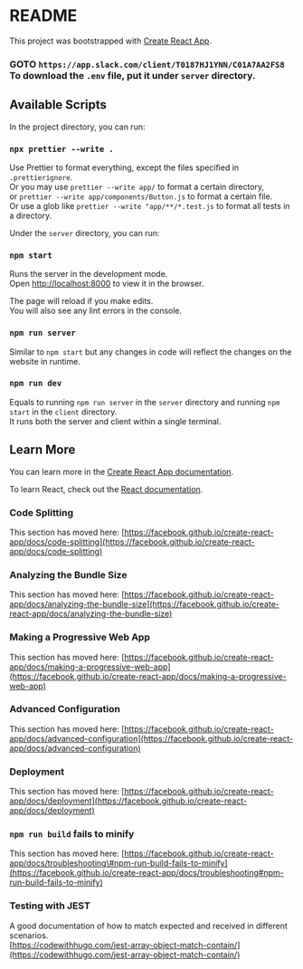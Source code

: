 # README

This project was bootstrapped with [Create React App](https://github.com/facebook/create-react-app).

### GOTO `https://app.slack.com/client/T0187HJ1YNN/C01A7AA2FS8` To download the `.env` file, put it under `server` directory.

## Available Scripts

In the project directory, you can run:

### `npx prettier --write .`

Use Prettier to format everything, except the files specified in `.prettierignore`.  
 Or you may use `prettier --write app/` to format a certain directory,  
 or `prettier --write app/components/Button.js` to format a certain file.  
 Or use a glob like `prettier --write "app/**/*.test.js` to format all tests in a directory.

Under the `server` directory, you can run:

### `npm start`

Runs the server in the development mode.  
 Open [http://localhost:8000](http://localhost:8000) to view it in the browser.

The page will reload if you make edits.  
 You will also see any lint errors in the console.

### `npm run server`

Similar to `npm start` but any changes in code will reflect the changes on the website in runtime.

### `npm run dev`

Equals to running `npm run server` in the `server` directory and running `npm start` in the `client` directory.  
It runs both the server and client within a single terminal.

## Learn More

You can learn more in the [Create React App documentation](https://facebook.github.io/create-react-app/docs/getting-started).

To learn React, check out the [React documentation](https://reactjs.org/).

### Code Splitting

This section has moved here: [https://facebook.github.io/create-react-app/docs/code-splitting](https://facebook.github.io/create-react-app/docs/code-splitting)

### Analyzing the Bundle Size

This section has moved here: [https://facebook.github.io/create-react-app/docs/analyzing-the-bundle-size](https://facebook.github.io/create-react-app/docs/analyzing-the-bundle-size)

### Making a Progressive Web App

This section has moved here: [https://facebook.github.io/create-react-app/docs/making-a-progressive-web-app](https://facebook.github.io/create-react-app/docs/making-a-progressive-web-app)

### Advanced Configuration

This section has moved here: [https://facebook.github.io/create-react-app/docs/advanced-configuration](https://facebook.github.io/create-react-app/docs/advanced-configuration)

### Deployment

This section has moved here: [https://facebook.github.io/create-react-app/docs/deployment](https://facebook.github.io/create-react-app/docs/deployment)

### `npm run build` fails to minify

This section has moved here: [https://facebook.github.io/create-react-app/docs/troubleshooting\#npm-run-build-fails-to-minify](https://facebook.github.io/create-react-app/docs/troubleshooting#npm-run-build-fails-to-minify)

### Testing with JEST

A good documentation of how to match expected and received in different scenarios.  
[https://codewithhugo.com/jest-array-object-match-contain/](https://codewithhugo.com/jest-array-object-match-contain/)